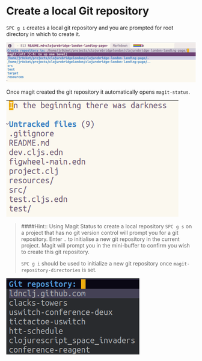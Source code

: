 # Create a local Git repository

`SPC g i` creates a local git repository and you are prompted for root directory in which to create it.

![Spacemacs Magit - create local repository](/images/spacemacs-magit-init.png)

Once magit created the git repository it automatically opens `magit-status`.

![Spacemacs Magit - status](/images/spacemacs-magit-status.png)


> ####Hint:: Using Magit Status to create a local repository
> `SPC g s` on a project that has no git version control will prompt you for a git repository.  Enter `.` to initialise a new git repository in the current project.  Magit will prompt you in the mini-buffer to confirm you wish to create this git repository.
>
> `SPC g i` should be used to initialize a new git repository once `magit-repository-directories` is set.


![Spacemacs Magit: git status list of existing repositories](/images/spacemacs-magit-git-status-helm-list-of-repositories.png)
